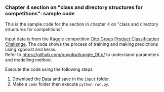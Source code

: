### Chapter 4 section on "class and directory structures for competitions": sample code

This is the sample code for the section in chapter 4 on "class and directory structures for competitions".

Input data is from the Kaggle competition [Otto Group Product Classification Challenge](https://www.kaggle.com/c/otto-group-product-classification-challenge/).
The code shows the process of training and making predictions using xgboost and keras.  
Refer to https://github.com/puyokw/kaggle_Otto/ to understand parameters and modelling method.

Execute the code using the following steps

1. Download the [Data](https://www.kaggle.com/c/otto-group-product-classification-challenge/data) and save in the `input` folder.
2. Make a `code` folder then execute ```python run.py```. 
